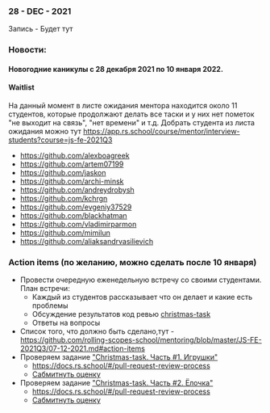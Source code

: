 ### 28 - DEC - 2021
Запись - Будет тут

### Новости:
#### Новогодние каникулы c 28 декабря 2021 по 10 января 2022.

#### Waitlist
На данный момент в листе ожидания ментора находится около 11 студентов, которые продолжают делать все таски и у них нет пометок "не выходит на связь", "нет времени" и т.д.
Добрать студента из листа ожидания можно тут https://app.rs.school/course/mentor/interview-students?course=js-fe-2021Q3
- https://github.com/alexboagreek
- https://github.com/artem07199 
- https://github.com/jaskon 
- https://github.com/archi-minsk
- https://github.com/andreydrobysh 
- https://github.com/kchrgn
- https://github.com/evgeniy37529 
- https://github.com/blackhatman 
- https://github.com/vladimirparmon 
- https://github.com/mimilun 
- https://github.com/aliaksandrvasilievich

### Action items (по желанию, можно сделать после 10 января)
- Провести очередную еженедельную встречу со своими студентами. План встречи:
     - Каждый из студентов рассказывает что он делает и какие есть проблемы
     - Обсуждение результатов код ревью [christmas-task](https://github.com/rolling-scopes-school/tasks/blob/master/tasks/christmas-task/christmas-task.md)
     - Ответы на вопросы
- Список того, что должно быть сделано,тут - https://github.com/rolling-scopes-school/mentoring/blob/master/JS-FE-2021Q3/07-12-2021.md#action-items
- Проверяем задание ["Christmas-task. Часть #1. Игрушки"](https://github.com/rolling-scopes-school/tasks/blob/master/tasks/christmas-task/christmas-task-part1.md)
    - https://docs.rs.school/#/pull-request-review-process
    - [Сабмитнуть оценку](https://app.rs.school/course/mentor/submit-review?course=js-fe-2021Q3)
- Проверяем задание ["Christmas-task. Часть #2. Ёлочка"](https://github.com/rolling-scopes-school/tasks/blob/master/tasks/christmas-task/christmas-task-part2.md)
    - https://docs.rs.school/#/pull-request-review-process
    - [Сабмитнуть оценку](https://app.rs.school/course/mentor/submit-review?course=js-fe-2021Q3)







